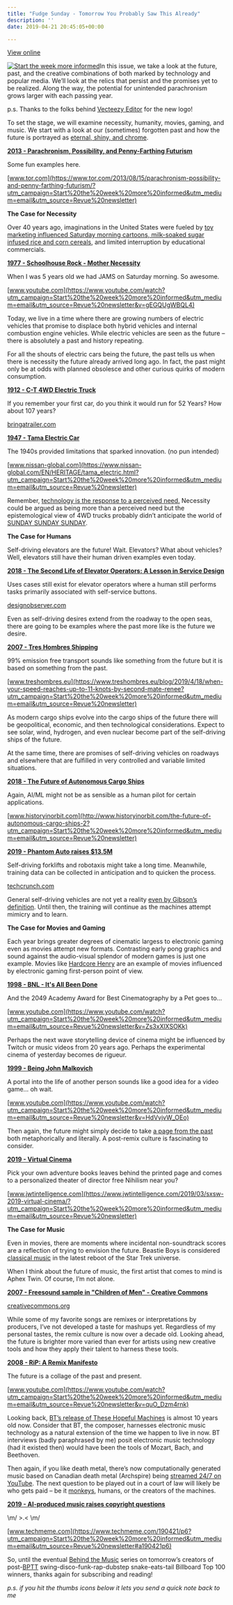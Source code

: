```yaml
---
title: "Fudge Sunday - Tomorrow You Probably Saw This Already"
description: ''
date: 2019-04-21 20:45:05+00:00

---
```


[View online](https://sunday.fudge.org/issues/fudge-sunday-tomorrow-you-probably-saw-this-already-173252?utm_campaign=Issue&utm_content=view_in_browser&utm_medium=email&utm_source=Start+the+week+more+informed)

[![Start the week more informed](https://bucketeer-e05bbc84-baa3-437e-9518-adb32be77984.s3.amazonaws.com/public/images/e0b05456-a2c6-40ad-ab75-0d3f076dfe47_1200x115.png "Start the week more informed")](https://substackcdn.com/image/fetch/f_auto,q_auto:good,fl_progressive:steep/https%3A%2F%2Fbucketeer-e05bbc84-baa3-437e-9518-adb32be77984.s3.amazonaws.com%2Fpublic%2Fimages%2Fe0b05456-a2c6-40ad-ab75-0d3f076dfe47_1200x115.png)In this issue, we take a look at the future, past, and the creative combinations of both marked by technology and popular media. We’ll look at the relics that persist and the promises yet to be realized. Along the way, the potential for unintended parachronism grows larger with each passing year.

p.s. Thanks to the folks behind [Vecteezy Editor](https://www.vecteezy.com/?utm_campaign=Start%20the%20week%20more%20informed&utm_medium=email&utm_source=Revue%20newsletter) for the new logo!

To set the stage, we will examine necessity, humanity, movies, gaming, and music. We start with a look at our (sometimes) forgotten past and how the future is portrayed as [eternal, shiny, and chrome](https://www.youtube.com/watch?utm_campaign=Start%20the%20week%20more%20informed&utm_medium=email&utm_source=Revue%20newsletter&v=GI5Jkvcf4TU).

**[2013 - Parachronism, Possibility, and Penny-Farthing Futurism](https://www.tor.com/2013/08/15/parachronism-possibility-and-penny-farthing-futurism/?utm_campaign=Start%20the%20week%20more%20informed&utm_medium=email&utm_source=Revue%20newsletter)**

Some fun examples here.

[www.tor.com](https://www.tor.com/2013/08/15/parachronism-possibility-and-penny-farthing-futurism/?utm_campaign=Start%20the%20week%20more%20informed&utm_medium=email&utm_source=Revue%20newsletter)

 **The Case for Necessity**

Over 40 years ago, imaginations in the United States were fueled by [toy marketing influenced Saturday morning cartoons, milk-soaked sugar infused rice and corn cereals](http://www.markrobinsonwrites.com/the-music-that-makes-me-dance/2017/4/25/saturday-morning-legends-hanna-barbera-the-kings-of-cartoons?utm_campaign=Start%20the%20week%20more%20informed&utm_medium=email&utm_source=Revue%20newsletter), and limited interruption by educational commercials.

**[1977 - Schoolhouse Rock - Mother Necessity](https://www.youtube.com/watch?utm_campaign=Start%20the%20week%20more%20informed&utm_medium=email&utm_source=Revue%20newsletter&v=gEGQUgWBQL4)**

When I was 5 years old we had JAMS on Saturday morning. So awesome.

[www.youtube.com](https://www.youtube.com/watch?utm_campaign=Start%20the%20week%20more%20informed&utm_medium=email&utm_source=Revue%20newsletter&v=gEGQUgWBQL4)

Today, we live in a time where there are growing numbers of electric vehicles that promise to displace both hybrid vehicles and internal combustion engine vehicles. While electric vehicles are seen as the future – there is absolutely a past and history repeating.

For all the shouts of electric cars being the future, the past tells us when there is necessity the future already arrived long ago. In fact, the past might only be at odds with planned obsolesce and other curious quirks of modern consumption.

**[1912 - C-T 4WD Electric Truck](https://bringatrailer.com/2018/01/20/worked-for-52-years-still-running-1912-c-t-4wd-electric-truck/?utm_campaign=Start%20the%20week%20more%20informed&utm_medium=email&utm_source=Revue%20newsletter)**

If you remember your first car, do you think it would run for 52 Years? How about 107 years?

[bringatrailer.com](https://bringatrailer.com/2018/01/20/worked-for-52-years-still-running-1912-c-t-4wd-electric-truck/?utm_campaign=Start%20the%20week%20more%20informed&utm_medium=email&utm_source=Revue%20newsletter)

**[1947 - Tama Electric Car](https://www.nissan-global.com/EN/HERITAGE/tama_electric.html?utm_campaign=Start%20the%20week%20more%20informed&utm_medium=email&utm_source=Revue%20newsletter)**

The 1940s provided limitations that sparked innovation. (no pun intended)

[www.nissan-global.com](https://www.nissan-global.com/EN/HERITAGE/tama_electric.html?utm_campaign=Start%20the%20week%20more%20informed&utm_medium=email&utm_source=Revue%20newsletter)

Remember, [technology is the response to a perceived need.](https://www.google.com/search?q=%22technology%20is%20the%20response%20to%20a%20perceived%20need%22&utm_campaign=Start%20the%20week%20more%20informed&utm_medium=email&utm_source=Revue%20newsletter) Necessity could be argued as being more than a perceived need but the epistemological view of 4WD trucks probably didn’t anticipate the world of [SUNDAY SUNDAY SUNDAY](https://www.youtube.com/watch?utm_campaign=Start%20the%20week%20more%20informed&utm_medium=email&utm_source=Revue%20newsletter&v=s_grMGhW3X0).

 **The Case for Humans**

Self-driving elevators are the future! Wait. Elevators? What about vehicles? Well, elevators still have their human driven examples even today.

**[2018 - The Second Life of Elevator Operators: A Lesson in Service Design](https://designobserver.com/feature/the-second-life-of-elevator-operators-a-lesson-in-service-design/39748?utm_campaign=Start%20the%20week%20more%20informed&utm_medium=email&utm_source=Revue%20newsletter)**

Uses cases still exist for elevator operators where a human still performs tasks primarily associated with self-service buttons.

[designobserver.com](https://designobserver.com/feature/the-second-life-of-elevator-operators-a-lesson-in-service-design/39748?utm_campaign=Start%20the%20week%20more%20informed&utm_medium=email&utm_source=Revue%20newsletter)

Even as self-driving desires extend from the roadway to the open seas, there are going to be examples where the past more like is the future we desire.

**[2007 - Tres Hombres Shipping](https://www.treshombres.eu/blog/2019/4/18/when-your-speed-reaches-up-to-11-knots-by-second-mate-renee?utm_campaign=Start%20the%20week%20more%20informed&utm_medium=email&utm_source=Revue%20newsletter)**

99% emission free transport sounds like something from the future but it is based on something from the past.

[www.treshombres.eu](https://www.treshombres.eu/blog/2019/4/18/when-your-speed-reaches-up-to-11-knots-by-second-mate-renee?utm_campaign=Start%20the%20week%20more%20informed&utm_medium=email&utm_source=Revue%20newsletter)

As modern cargo ships evolve into the cargo ships of the future there will be geopolitical, economic, and then technological considerations. Expect to see solar, wind, hydrogen, and even nuclear become part of the self-driving ships of the future.

At the same time, there are promises of self-driving vehicles on roadways and elsewhere that are fulfilled in very controlled and variable limited situations.

**[2018 - The Future of Autonomous Cargo Ships](http://www.historyinorbit.com/the-future-of-autonomous-cargo-ships-2?utm_campaign=Start%20the%20week%20more%20informed&utm_medium=email&utm_source=Revue%20newsletter)**

Again, AI/ML might not be as sensible as a human pilot for certain applications.

[www.historyinorbit.com](http://www.historyinorbit.com/the-future-of-autonomous-cargo-ships-2?utm_campaign=Start%20the%20week%20more%20informed&utm_medium=email&utm_source=Revue%20newsletter)

**[2019 - Phantom Auto raises $13.5M](https://techcrunch.com/2019/04/18/phantom-auto-raises-13-5m-to-expand-remote-driving-business-to-delivery-bots-and-forklifts/?utm_campaign=Start%20the%20week%20more%20informed&utm_medium=email&utm_source=Revue%20newsletter)**

Self-driving forklifts and robotaxis might take a long time. Meanwhile, training data can be collected in anticipation and to quicken the process.

[techcrunch.com](https://techcrunch.com/2019/04/18/phantom-auto-raises-13-5m-to-expand-remote-driving-business-to-delivery-bots-and-forklifts/?utm_campaign=Start%20the%20week%20more%20informed&utm_medium=email&utm_source=Revue%20newsletter)

General self-driving vehicles are not yet a reality [even by Gibson’s definition](https://www.goodreads.com/quotes/681-the-future-is-already-here-it-s-just-not-evenly?utm_campaign=Start%20the%20week%20more%20informed&utm_medium=email&utm_source=Revue%20newsletter). Until then, the training will continue as the machines attempt mimicry and to learn.

 **The Case for Movies and Gaming**

Each year brings greater degrees of cinematic largess to electronic gaming even as movies attempt new formats. Contrasting early pong graphics and sound against the audio-visual splendor of modern games is just one example. Movies like [Hardcore Henry](https://www.youtube.com/watch?utm_campaign=Start%20the%20week%20more%20informed&utm_medium=email&utm_source=Revue%20newsletter&v=hkhac9El9yg) are an example of movies influenced by electronic gaming first-person point of view.

**[1998 - BNL - It's All Been Done](https://www.youtube.com/watch?utm_campaign=Start%20the%20week%20more%20informed&utm_medium=email&utm_source=Revue%20newsletter&v=Zs3xXlXSOKk)**

And the 2049 Academy Award for Best Cinematography by a Pet goes to… 

[www.youtube.com](https://www.youtube.com/watch?utm_campaign=Start%20the%20week%20more%20informed&utm_medium=email&utm_source=Revue%20newsletter&v=Zs3xXlXSOKk)

Perhaps the next wave storytelling device of cinema might be influenced by Twitch or music videos from 20 years ago. Perhaps the experimental cinema of yesterday becomes de rigueur.

**[1999 - Being John Malkovich](https://www.youtube.com/watch?utm_campaign=Start%20the%20week%20more%20informed&utm_medium=email&utm_source=Revue%20newsletter&v=HdVvjvW_OEo)**

A portal into the life of another person sounds like a good idea for a video game… oh wait.

[www.youtube.com](https://www.youtube.com/watch?utm_campaign=Start%20the%20week%20more%20informed&utm_medium=email&utm_source=Revue%20newsletter&v=HdVvjvW_OEo)

Then again, the future might simply decide to take [a page from the past](https://en.wikipedia.org/wiki/Choose_Your_Own_Adventure?utm_campaign=Start%20the%20week%20more%20informed&utm_medium=email&utm_source=Revue%20newsletter) both metaphorically and literally. A post-remix culture is fascinating to consider.

**[2019 - Virtual Cinema](https://www.jwtintelligence.com/2019/03/sxsw-2019-virtual-cinema/?utm_campaign=Start%20the%20week%20more%20informed&utm_medium=email&utm_source=Revue%20newsletter)**

Pick your own adventure books leaves behind the printed page and comes to a personalized theater of director free Nihilism near you?

[www.jwtintelligence.com](https://www.jwtintelligence.com/2019/03/sxsw-2019-virtual-cinema/?utm_campaign=Start%20the%20week%20more%20informed&utm_medium=email&utm_source=Revue%20newsletter)

 **The Case for Music**

Even in movies, there are moments where incidental non-soundtrack scores are a reflection of trying to envision the future. Beastie Boys is considered [classical music](https://www.youtube.com/watch?feature=youtu.be&t=90&utm_campaign=Start%20the%20week%20more%20informed&utm_medium=email&utm_source=Revue%20newsletter&v=Uy8p6hZRoP0) in the latest reboot of the Star Trek universe.

When I think about the future of music, the first artist that comes to mind is Aphex Twin. Of course, I’m not alone.

**[2007 - Freesound sample in "Children of Men" - Creative Commons](https://creativecommons.org/2007/01/17/freesound-sample-in-children-of-men/?utm_campaign=Start%20the%20week%20more%20informed&utm_medium=email&utm_source=Revue%20newsletter)**

[creativecommons.org](https://creativecommons.org/2007/01/17/freesound-sample-in-children-of-men/?utm_campaign=Start%20the%20week%20more%20informed&utm_medium=email&utm_source=Revue%20newsletter)

While some of my favorite songs are remixes or interpretations by producers, I’ve not developed a taste for mashups yet. Regardless of my personal tastes, the remix culture is now over a decade old. Looking ahead, the future is brighter more varied than ever for artists using new creative tools and how they apply their talent to harness these tools.

**[2008 - RiP: A Remix Manifesto](https://www.youtube.com/watch?utm_campaign=Start%20the%20week%20more%20informed&utm_medium=email&utm_source=Revue%20newsletter&v=quO_Dzm4rnk)**

The future is a collage of the past and present.

[www.youtube.com](https://www.youtube.com/watch?utm_campaign=Start%20the%20week%20more%20informed&utm_medium=email&utm_source=Revue%20newsletter&v=quO_Dzm4rnk)

Looking back, [BT’s release of These Hopeful Machines](https://www.youtube.com/watch?utm_campaign=Start%20the%20week%20more%20informed&utm_medium=email&utm_source=Revue%20newsletter&v=nAQwhnJLUS8) is almost 10 years old now. Consider that BT, the composer, harnesses electronic music technology as a natural extension of the time we happen to live in now. BT interviews (badly paraphrased by me) posit electronic music technology (had it existed then) would have been the tools of Mozart, Bach, and Beethoven.

Then again, if you like death metal, there’s now computationally generated music based on Canadian death metal (Archspire) being [streamed 24/7 on YouTube](https://www.youtube.com/watch?utm_campaign=Start%20the%20week%20more%20informed&utm_medium=email&utm_source=Revue%20newsletter&v=CNNmBtNcccE). The next question to be played out in a court of law will likely be who gets paid – be it [monkeys](https://www.youtube.com/watch?utm_campaign=Start%20the%20week%20more%20informed&utm_medium=email&utm_source=Revue%20newsletter&v=no_elVGGgW8), humans, or the creators of the machines.

**[2019 - AI-produced music raises copyright questions](https://www.techmeme.com/190421/p6?utm_campaign=Start%20the%20week%20more%20informed&utm_medium=email&utm_source=Revue%20newsletter#a190421p6)**

\m/ >.< \m/

[www.techmeme.com](https://www.techmeme.com/190421/p6?utm_campaign=Start%20the%20week%20more%20informed&utm_medium=email&utm_source=Revue%20newsletter#a190421p6)

So, until the eventual [Behind the Music](https://www.youtube.com/watch?utm_campaign=Start%20the%20week%20more%20informed&utm_medium=email&utm_source=Revue%20newsletter&v=xeIDVFr0HMY) series on tomorrow’s creators of post-[BPTT](https://machinelearningmastery.com/gentle-introduction-backpropagation-time/?utm_campaign=Start%20the%20week%20more%20informed&utm_medium=email&utm_source=Revue%20newsletter) swing-disco-funk-rap-dubstep snake-eats-tail Billboard Top 100 winners, thanks again for subscribing and reading!

*p.s. if you hit the thumbs icons below it lets you send a quick note back to me*









